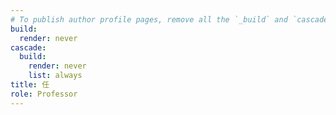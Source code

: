 ```yaml
---
# To publish author profile pages, remove all the `_build` and `cascade` settings below.
build:
  render: never
cascade:
  build:
    render: never
    list: always
title: 任
role: Professor
---
```

